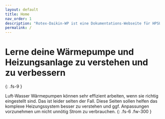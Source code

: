 ```yaml
---
layout: default
title: Home
nav_order: 1
description: "Rotex-Daikin-WP ist eine Dokumentations-Webseite für HPSU Compact Ultra Wärmepumpen Optimierung"
permalink: /
---
```


# Lerne deine Wärmepumpe und Heizungsanlage zu verstehen und zu verbessern
{: .fs-9 }

Luft-Wasser Wärmepumpen können sehr effizient arbeiten, wenn sie richtig eingestellt sind.
Das ist leider selten der Fall. Diese Seiten sollen helfen das komplexe Heizungssystem besser 
zu verstehen und ggf. Anpassungen vorzunehmen um nicht unnötig Strom zu verbrauchen.
{: .fs-6 .fw-300 }
 
